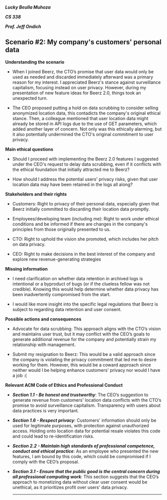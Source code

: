 ***Lucky Beulla Muhoza***

***CS 338***

***Prof. Jeff Ondich***

## Scenario #2: My company's customers' personal data ##

**Understanding the scenario**

* When I joined Beerz, the CTO’s promise that user data would only be used as needed and discarded immediately afterward was a primary reason for my interest.
I appreciated Beerz's stance against surveillance capitalism, focusing instead on user privacy.
However, during my presentation of new feature ideas for Beerz 2.0, things took an unexpected turn.

* The CEO proposed putting a hold on data scrubbing to consider selling anonymized location data, this contadicts the company's original ethical stance.
Then, a colleague mentioned that user location data might already be stored in API logs due to the use of GET parameters, which added another layer of concern.
Not only was this ethically alarming, but it also potentially undermined the CTO's original commitment to user privacy.

**Main ethical questions**

* Should I proceed with implementing the Beerz 2.0 features I suggested under the CEO's request to delay data scrubbing,
  even if it conflicts with the ethical foundation that initially attracted me to Beerz?

* How should I address the potential users' privacy risks, given that user location data may have been retained in the logs all along?

**Stakeholders and their rights**

* Customers: Right to privacy of their personal data, especially  given that Beerz initially committed to discarding their location data promptly.

* Employees/developing team (including me):  Right to work under ethical conditions and be informed if there are changes in the company's principles from those originally
  presented to us.

* CTO: Right to uphold the vision she promoted, which includes her pitch on data privacy.

* CEO: Right to make decisions in the best interest of the company and explore new revenue-generating strategies

**Missing information**

* I need clarification on whether data retention in archived logs is intentional or a byproduct of bugs (or if the clueless fellow was not credible). Knowing this would help determine whether data privacy has been inadvertently compromised from the start.

*  I would like more insight into the specific legal regulations that Beerz is subject to regarding data retention and user consent.

**Possible actions and consequences**

* Advocate for data scrubbing: This approach aligns with the CTO’s vision and maintains user trust, but it may conflict with the CEO’s goals to generate additional revenue for the company and potentially strain my relationship with management.

* Submit my resignation to Beerz: This would be a valid approach since the company is violating the privacy commitment that led me to desire working for them. However, this would be a coward approach since neither would I be helping enhance customers' privacy nor would I have a job :(

**Relevant ACM Code of Ethics and Professional Conduct**

* ***Section 1.1 - Be honest and trustworthy***: The CEO’s suggestion to generate revenue from customers' location data conflicts with the CTO’s promise to avoid surveillance capitalism. Transparency with users about data practices is very important.
* ***Section 1.6 - Respect privacy***:  Customers' information should only be used for legitimate purposes, with protection against unauthorized access. Holding onto location data for potential resale violates this code and could lead to re-identification risks.
* ***Section 2.2 - Maintain high standards of professional competence, conduct and ethical practice***:
As an employee who presented the new features, I am bound by this code, which could be compromised if I comply with the CEO’s proposal.
* ***Section 3.1 - Ensure that the public good is the central concern during all professional computing work***: This section suggests that the CEO’s approach to monetizing data without clear user consent would be unethical, as it prioritizes profit over users' data privacy.

  ****




